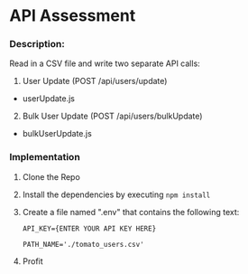 # **API Assessment**

### **Description:**
Read in a CSV file and write two separate API calls:
1. User Update (POST /api/users/update)
- userUpdate.js
2. Bulk User Update (POST /api/users/bulkUpdate)
- bulkUserUpdate.js

### **Implementation**

1. Clone the Repo
2. Install the dependencies by executing `npm install`
3. Create a file named ".env" that contains the following text:
   
   `API_KEY={ENTER YOUR API KEY HERE}`
   
   `PATH_NAME='./tomato_users.csv'`
   
4. Profit

   
   
